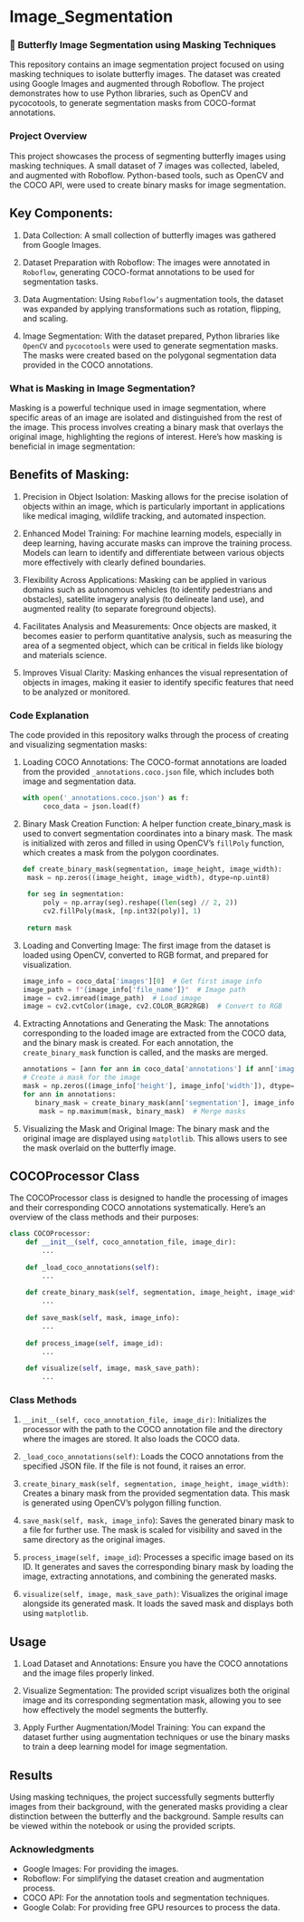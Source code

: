 # Image_Segmentation


### 🦋 Butterfly Image Segmentation using Masking Techniques
This repository contains an image segmentation project focused on using masking techniques to isolate butterfly images. The dataset was created using Google Images and augmented through Roboflow. The project demonstrates how to use Python libraries, such as OpenCV and pycocotools, to generate segmentation masks from COCO-format annotations.

### Project Overview

This project showcases the process of segmenting butterfly images using masking techniques. A small dataset of 7 images was collected, labeled, and augmented with Roboflow. Python-based tools, such as OpenCV and the COCO API, were used to create binary masks for image segmentation.

## Key Components:
1. Data Collection:
   A small collection of butterfly images was gathered from Google Images.

2. Dataset Preparation with Roboflow:
   The images were annotated in `Roboflow`, generating COCO-format annotations to be used for segmentation tasks.

3. Data Augmentation:
   Using `Roboflow’s` augmentation tools, the dataset was expanded by applying transformations such as rotation, flipping, and scaling.

4. Image Segmentation:
   With the dataset prepared, Python libraries like `OpenCV` and `pycocotools` were used to generate segmentation masks. The masks were created based on the polygonal segmentation data provided in the COCO annotations.


### What is Masking in Image Segmentation?
Masking is a powerful technique used in image segmentation, where specific areas of an image are isolated and distinguished from the rest of the image. This process involves creating a binary mask that overlays the original image, highlighting the regions of interest. Here’s how masking is beneficial in image segmentation: 

## Benefits of Masking:
1. Precision in Object Isolation:
   Masking allows for the precise isolation of objects within an image, which is particularly important in applications like medical imaging, wildlife tracking, and automated inspection.

2. Enhanced Model Training:
   For machine learning models, especially in deep learning, having accurate masks can improve the training process. Models can learn to identify and differentiate between various objects more effectively with clearly defined boundaries.

3. Flexibility Across Applications:
   Masking can be applied in various domains such as autonomous vehicles (to identify pedestrians and obstacles), satellite imagery analysis (to delineate land use), and augmented reality (to separate foreground objects).

4. Facilitates Analysis and Measurements:
  Once objects are masked, it becomes easier to perform quantitative analysis, such as measuring the area of a segmented object, which can be critical in fields like biology and materials science.

5. Improves Visual Clarity:
   Masking enhances the visual representation of objects in images, making it easier to identify specific features that need to be analyzed or monitored.

### Code Explanation
The code provided in this repository walks through the process of creating and visualizing segmentation masks:

1. Loading COCO Annotations:
   The COCO-format annotations are loaded from the provided `_annotations.coco.json` file, which includes both image and segmentation data.
   ```python
   with open('_annotations.coco.json') as f:
        coco_data = json.load(f)
2. Binary Mask Creation Function:
   A helper function create_binary_mask is used to convert segmentation coordinates into a binary mask. The mask is initialized with zeros and filled in using OpenCV’s `fillPoly` function, which creates a mask from the polygon coordinates.
   ```python
   def create_binary_mask(segmentation, image_height, image_width):
    mask = np.zeros((image_height, image_width), dtype=np.uint8)
    
    for seg in segmentation:
        poly = np.array(seg).reshape((len(seg) // 2, 2))
        cv2.fillPoly(mask, [np.int32(poly)], 1)
    
    return mask
3. Loading and Converting Image:
   The first image from the dataset is loaded using OpenCV, converted to RGB format, and prepared for visualization.
   ```python
   image_info = coco_data['images'][0]  # Get first image info
   image_path = f"{image_info['file_name']}"  # Image path
   image = cv2.imread(image_path)  # Load image
   image = cv2.cvtColor(image, cv2.COLOR_BGR2RGB)  # Convert to RGB

4. Extracting Annotations and Generating the Mask:
   The annotations corresponding to the loaded image are extracted from the COCO data, and the binary mask is created. For each annotation, the `create_binary_mask` function is called, and the masks are merged.
   ```python
   annotations = [ann for ann in coco_data['annotations'] if ann['image_id'] == image_info['id']]
   # Create a mask for the image
   mask = np.zeros((image_info['height'], image_info['width']), dtype=np.uint8)
   for ann in annotations:
      binary_mask = create_binary_mask(ann['segmentation'], image_info['height'], image_info['width'])
       mask = np.maximum(mask, binary_mask)  # Merge masks
5. Visualizing the Mask and Original Image:
  The binary mask and the original image are displayed using `matplotlib`. This allows users to see the mask overlaid on the butterfly image.

## COCOProcessor Class
The COCOProcessor class is designed to handle the processing of images and their corresponding COCO annotations systematically. Here’s an overview of the class methods and their purposes:
```python
class COCOProcessor:
    def __init__(self, coco_annotation_file, image_dir):
        ...
    
    def _load_coco_annotations(self):
        ...
    
    def create_binary_mask(self, segmentation, image_height, image_width):
        ...
    
    def save_mask(self, mask, image_info):
        ...
    
    def process_image(self, image_id):
        ...
    
    def visualize(self, image, mask_save_path):
        ...
```
### Class Methods
1. `__init__(self, coco_annotation_file, image_dir)`:
   Initializes the processor with the path to the COCO annotation file and the directory where the images are stored. It also loads the COCO data.

2. `_load_coco_annotations(self)`:
   Loads the COCO annotations from the specified JSON file. If the file is not found, it raises an error.

3. `create_binary_mask(self, segmentation, image_height, image_width)`:
   Creates a binary mask from the provided segmentation data. This mask is generated using OpenCV’s polygon filling function.

4. `save_mask(self, mask, image_info`):
   Saves the generated binary mask to a file for further use. The mask is scaled for visibility and saved in the same directory as the original images.

5. `process_image(self, image_id`):
   Processes a specific image based on its ID. It generates and saves the corresponding binary mask by loading the image, extracting annotations, and combining the generated masks.

6. `visualize(self, image, mask_save_path)`:
   Visualizes the original image alongside its generated mask. It loads the saved mask and displays both using `matplotlib`.


## Usage
1. Load Dataset and Annotations:
Ensure you have the COCO annotations and the image files properly linked.

2. Visualize Segmentation:
The provided script visualizes both the original image and its corresponding segmentation mask, allowing you to see how effectively the model segments the butterfly.

3. Apply Further Augmentation/Model Training:
You can expand the dataset further using augmentation techniques or use the binary masks to train a deep learning model for image segmentation.

## Results
Using masking techniques, the project successfully segments butterfly images from their background, with the generated masks providing a clear distinction between the butterfly and the background. Sample results can be viewed within the notebook or using the provided scripts.

### Acknowledgments
* Google Images: For providing the images.
* Roboflow: For simplifying the dataset creation and augmentation process.
* COCO API: For the annotation tools and segmentation techniques.
* Google Colab: For providing free GPU resources to process the data.







